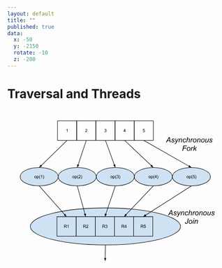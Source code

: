 ```yaml
---
layout: default
title: ""
published: true
data:
  x: -50
  y: -2150
  rotate: -10
  z: -200
---
```


# Traversal and Threads #

<svg version="1.1" viewBox="0.0 0.0 960.0 720.0" fill="none" stroke="none" stroke-linecap="square" stroke-miterlimit="10" clip-path="url(#p.0)" xmlns="http://www.w3.org/2000/svg" xmlns:xlink="http://www.w3.org/1999/xlink"><clipPath id="p.0"><path d="m0 0l960.0 0l0 720.0l-960.0 0l0 -720.0z" clip-rule="nonzero"></path></clipPath><path fill="#cfe2f3" stroke="#000000" stroke-width="2.0" stroke-linejoin="round" stroke-linecap="butt" d="m100.291336 508.91864l0 0c0 -44.521973 146.8506 -80.61417 328.0 -80.61417l0 0c181.14938 0 327.99997 36.092194 327.99997 80.61417l0 0c0 44.521973 -146.85059 80.6142 -327.99997 80.6142l0 0c-181.14941 0 -328.0 -36.092224 -328.0 -80.6142z" fill-rule="nonzero"></path><path stroke="#000000" stroke-width="2.0" stroke-linejoin="round" stroke-linecap="butt" d="m219.07874 49.230972l83.68506 0l0 84.91339l-83.68506 0z" fill-rule="nonzero"></path><path fill="#000000" d="m262.81152 97.85173l-1.671875 0l0 -10.640625q-0.59375 0.578125 -1.578125 1.15625q-0.984375 0.5625 -1.765625 0.859375l0 -1.625q1.40625 -0.65625 2.453125 -1.59375q1.046875 -0.9375 1.484375 -1.8125l1.078125 0l0 13.65625z" fill-rule="nonzero"></path><path stroke="#000000" stroke-width="2.0" stroke-linejoin="round" stroke-linecap="butt" d="m302.7638 49.230972l83.68503 0l0 84.91339l-83.68503 0z" fill-rule="nonzero"></path><path fill="#000000" d="m348.98093 96.242355l0 1.609375l-8.984375 0q-0.015625 -0.609375 0.1875 -1.15625q0.34375 -0.921875 1.09375 -1.8125q0.765625 -0.890625 2.1875 -2.0625q2.21875 -1.8125 3.0 -2.875q0.78125 -1.0625 0.78125 -2.015625q0 -0.984375 -0.71875 -1.671875q-0.703125 -0.6875 -1.84375 -0.6875q-1.203125 0 -1.9375 0.734375q-0.71875 0.71875 -0.71875 2.0l-1.71875 -0.171875q0.171875 -1.921875 1.328125 -2.921875q1.15625 -1.015625 3.09375 -1.015625q1.953125 0 3.09375 1.09375q1.140625 1.078125 1.140625 2.6875q0 0.8125 -0.34375 1.609375q-0.328125 0.78125 -1.109375 1.65625q-0.765625 0.859375 -2.5625 2.390625q-1.5 1.265625 -1.9375 1.71875q-0.421875 0.4375 -0.703125 0.890625l6.671875 0z" fill-rule="nonzero"></path><path stroke="#000000" stroke-width="2.0" stroke-linejoin="round" stroke-linecap="butt" d="m386.44882 49.230972l83.68503 0l0 84.91339l-83.68503 0z" fill-rule="nonzero"></path><path fill="#000000" d="m423.90036 94.25798l1.671875 -0.21875q0.28125 1.421875 0.96875 2.046875q0.703125 0.625 1.6875 0.625q1.1875 0 2.0 -0.8125q0.8125 -0.828125 0.8125 -2.03125q0 -1.140625 -0.765625 -1.890625q-0.75 -0.75 -1.90625 -0.75q-0.46875 0 -1.171875 0.1875l0.1875 -1.46875q0.15625 0.015625 0.265625 0.015625q1.0625 0 1.90625 -0.546875q0.859375 -0.5625 0.859375 -1.71875q0 -0.921875 -0.625 -1.515625q-0.609375 -0.609375 -1.59375 -0.609375q-0.96875 0 -1.625 0.609375q-0.640625 0.609375 -0.828125 1.84375l-1.671875 -0.296875q0.296875 -1.6875 1.375 -2.609375q1.09375 -0.921875 2.71875 -0.921875q1.109375 0 2.046875 0.484375q0.9375 0.46875 1.421875 1.296875q0.5 0.828125 0.5 1.75q0 0.890625 -0.46875 1.609375q-0.46875 0.71875 -1.40625 1.15625q1.21875 0.265625 1.875 1.15625q0.671875 0.875 0.671875 2.1875q0 1.78125 -1.296875 3.015625q-1.296875 1.234375 -3.28125 1.234375q-1.796875 0 -2.984375 -1.0625q-1.171875 -1.0625 -1.34375 -2.765625z" fill-rule="nonzero"></path><path stroke="#000000" stroke-width="2.0" stroke-linejoin="round" stroke-linecap="butt" d="m470.13385 49.230972l83.68506 0l0 84.91339l-83.68506 0z" fill-rule="nonzero"></path><path fill="#000000" d="m512.92914 97.85173l0 -3.25l-5.90625 0l0 -1.53125l6.21875 -8.8125l1.359375 0l0 8.8125l1.84375 0l0 1.53125l-1.84375 0l0 3.25l-1.671875 0zm0 -4.78125l0 -6.140625l-4.25 6.140625l4.25 0z" fill-rule="nonzero"></path><path stroke="#000000" stroke-width="2.0" stroke-linejoin="round" stroke-linecap="butt" d="m553.8189 49.230972l83.68506 0l0 84.91339l-83.68506 0z" fill-rule="nonzero"></path><path fill="#000000" d="m591.2548 94.28923l1.765625 -0.15625q0.1875 1.28125 0.890625 1.9375q0.71875 0.640625 1.71875 0.640625q1.203125 0 2.03125 -0.90625q0.84375 -0.90625 0.84375 -2.421875q0 -1.421875 -0.8125 -2.25q-0.796875 -0.828125 -2.09375 -0.828125q-0.796875 0 -1.453125 0.375q-0.640625 0.359375 -1.015625 0.953125l-1.578125 -0.203125l1.328125 -7.0l6.765625 0l0 1.609375l-5.4375 0l-0.734375 3.640625q1.234375 -0.84375 2.578125 -0.84375q1.78125 0 3.0 1.234375q1.234375 1.234375 1.234375 3.171875q0 1.84375 -1.078125 3.1875q-1.3125 1.65625 -3.578125 1.65625q-1.859375 0 -3.03125 -1.03125q-1.171875 -1.046875 -1.34375 -2.765625z" fill-rule="nonzero"></path><path fill="#cfe2f3" stroke="#000000" stroke-width="2.0" stroke-linejoin="round" stroke-linecap="butt" d="m56.036747 292.30972l0 0c0 -22.0914 37.19209 -40.000015 83.07086 -40.000015l0 0c45.878784 0 83.07088 17.908615 83.07088 40.000015l0 0c0 22.09137 -37.192093 40.0 -83.07088 40.0l0 0c-45.87877 0 -83.07086 -17.90863 -83.07086 -40.0z" fill-rule="nonzero"></path><path fill="#000000" d="m117.95636 293.5519q0 -2.734375 1.53125 -4.0625q1.265625 -1.09375 3.09375 -1.09375q2.03125 0 3.3125 1.34375q1.296875 1.328125 1.296875 3.671875q0 1.90625 -0.578125 3.0q-0.5625 1.078125 -1.65625 1.6875q-1.078125 0.59375 -2.375 0.59375q-2.0625 0 -3.34375 -1.328125q-1.28125 -1.328125 -1.28125 -3.8125zm1.71875 0q0 1.890625 0.828125 2.828125q0.828125 0.9375 2.078125 0.9375q1.25 0 2.0625 -0.9375q0.828125 -0.953125 0.828125 -2.890625q0 -1.828125 -0.828125 -2.765625q-0.828125 -0.9375 -2.0625 -0.9375q-1.25 0 -2.078125 0.9375q-0.828125 0.9375 -0.828125 2.828125zm9.281967 8.703125l0 -13.640625l1.53125 0l0 1.28125q0.53125 -0.75 1.203125 -1.125q0.6875 -0.375 1.640625 -0.375q1.265625 0 2.234375 0.65625q0.96875 0.640625 1.453125 1.828125q0.5 1.1875 0.5 2.59375q0 1.515625 -0.546875 2.734375q-0.546875 1.203125 -1.578125 1.84375q-1.03125 0.640625 -2.171875 0.640625q-0.84375 0 -1.515625 -0.34375q-0.65625 -0.359375 -1.078125 -0.890625l0 4.796875l-1.671875 0zm1.515625 -8.65625q0 1.90625 0.765625 2.8125q0.78125 0.90625 1.875 0.90625q1.109375 0 1.890625 -0.9375q0.796875 -0.9375 0.796875 -2.921875q0 -1.875 -0.78125 -2.8125q-0.765625 -0.9375 -1.84375 -0.9375q-1.0625 0 -1.890625 1.0q-0.8125 1.0 -0.8125 2.890625zm12.047592 8.875q-1.375 -1.75 -2.328125 -4.078125q-0.953125 -2.34375 -0.953125 -4.84375q0 -2.21875 0.703125 -4.234375q0.84375 -2.34375 2.578125 -4.671875l1.203125 0q-1.125 1.921875 -1.484375 2.75q-0.5625 1.28125 -0.890625 2.671875q-0.40625 1.734375 -0.40625 3.484375q0 4.46875 2.78125 8.921875l-1.203125 0zm8.853302 -4.0l-1.671875 0l0 -10.640625q-0.59375 0.578125 -1.578125 1.15625q-0.984375 0.5625 -1.765625 0.859375l0 -1.625q1.40625 -0.65625 2.453125 -1.59375q1.046875 -0.9375 1.484375 -1.8125l1.078125 0l0 13.65625zm5.641342 4.0l-1.1875 0q2.765625 -4.453125 2.765625 -8.921875q0 -1.734375 -0.390625 -3.453125q-0.328125 -1.390625 -0.890625 -2.671875q-0.359375 -0.84375 -1.484375 -2.78125l1.1875 0q1.75 2.328125 2.578125 4.671875q0.71875 2.015625 0.71875 4.234375q0 2.5 -0.96875 4.84375q-0.953125 2.328125 -2.328125 4.078125z" fill-rule="nonzero"></path><path fill="#cfe2f3" stroke="#000000" stroke-width="2.0" stroke-linejoin="round" stroke-linecap="butt" d="m222.17848 292.30972l0 0c0 -22.0914 37.192093 -40.000015 83.07085 -40.000015l0 0c45.878784 0 83.07089 17.908615 83.07089 40.000015l0 0c0 22.09137 -37.19211 40.0 -83.07089 40.0l0 0c-45.878754 0 -83.07085 -17.90863 -83.07085 -40.0z" fill-rule="nonzero"></path><path fill="#000000" d="m284.09808 293.5519q0 -2.734375 1.53125 -4.0625q1.265625 -1.09375 3.09375 -1.09375q2.03125 0 3.3125 1.34375q1.296875 1.328125 1.296875 3.671875q0 1.90625 -0.578125 3.0q-0.5625 1.078125 -1.65625 1.6875q-1.078125 0.59375 -2.375 0.59375q-2.0625 0 -3.34375 -1.328125q-1.28125 -1.328125 -1.28125 -3.8125zm1.71875 0q0 1.890625 0.828125 2.828125q0.828125 0.9375 2.078125 0.9375q1.25 0 2.0625 -0.9375q0.828125 -0.953125 0.828125 -2.890625q0 -1.828125 -0.828125 -2.765625q-0.828125 -0.9375 -2.0625 -0.9375q-1.25 0 -2.078125 0.9375q-0.828125 0.9375 -0.828125 2.828125zm9.281982 8.703125l0 -13.640625l1.53125 0l0 1.28125q0.53125 -0.75 1.203125 -1.125q0.6875 -0.375 1.640625 -0.375q1.265625 0 2.234375 0.65625q0.96875 0.640625 1.453125 1.828125q0.5 1.1875 0.5 2.59375q0 1.515625 -0.546875 2.734375q-0.546875 1.203125 -1.578125 1.84375q-1.03125 0.640625 -2.171875 0.640625q-0.84375 0 -1.515625 -0.34375q-0.65625 -0.359375 -1.078125 -0.890625l0 4.796875l-1.671875 0zm1.515625 -8.65625q0 1.90625 0.765625 2.8125q0.78125 0.90625 1.875 0.90625q1.109375 0 1.890625 -0.9375q0.796875 -0.9375 0.796875 -2.921875q0 -1.875 -0.78125 -2.8125q-0.765625 -0.9375 -1.84375 -0.9375q-1.0625 0 -1.890625 1.0q-0.8125 1.0 -0.8125 2.890625zm12.047577 8.875q-1.375 -1.75 -2.328125 -4.078125q-0.953125 -2.34375 -0.953125 -4.84375q0 -2.21875 0.703125 -4.234375q0.84375 -2.34375 2.578125 -4.671875l1.203125 0q-1.125 1.921875 -1.484375 2.75q-0.5625 1.28125 -0.890625 2.671875q-0.40625 1.734375 -0.40625 3.484375q0 4.46875 2.78125 8.921875l-1.203125 0zm11.337677 -5.609375l0 1.609375l-8.984375 0q-0.015625 -0.609375 0.1875 -1.15625q0.34375 -0.921875 1.09375 -1.8125q0.765625 -0.890625 2.1875 -2.0625q2.21875 -1.8125 3.0 -2.875q0.78125 -1.0625 0.78125 -2.015625q0 -0.984375 -0.71875 -1.671875q-0.703125 -0.6875 -1.84375 -0.6875q-1.203125 0 -1.9375 0.734375q-0.71875 0.71875 -0.71875 2.0l-1.71875 -0.171875q0.171875 -1.921875 1.328125 -2.921875q1.15625 -1.015625 3.09375 -1.015625q1.953125 0 3.09375 1.09375q1.140625 1.078125 1.140625 2.6875q0 0.8125 -0.34375 1.609375q-0.328125 0.78125 -1.109375 1.65625q-0.765625 0.859375 -2.5625 2.390625q-1.5 1.265625 -1.9375 1.71875q-0.421875 0.4375 -0.703125 0.890625l6.671875 0zm3.1569824 5.609375l-1.1875 0q2.765625 -4.453125 2.765625 -8.921875q0 -1.734375 -0.390625 -3.453125q-0.328125 -1.390625 -0.890625 -2.671875q-0.359375 -0.84375 -1.484375 -2.78125l1.1875 0q1.75 2.328125 2.578125 4.671875q0.71875 2.015625 0.71875 4.234375q0 2.5 -0.96875 4.84375q-0.953125 2.328125 -2.328125 4.078125z" fill-rule="nonzero"></path><path fill="#cfe2f3" stroke="#000000" stroke-width="2.0" stroke-linejoin="round" stroke-linecap="butt" d="m554.4619 292.30972l0 0c0 -22.0914 37.19214 -40.000015 83.07092 -40.000015l0 0c45.878723 0 83.07086 17.908615 83.07086 40.000015l0 0c0 22.09137 -37.19214 40.0 -83.07086 40.0l0 0c-45.878784 0 -83.07092 -17.90863 -83.07092 -40.0z" fill-rule="nonzero"></path><path fill="#000000" d="m616.38153 293.5519q0 -2.734375 1.53125 -4.0625q1.265625 -1.09375 3.09375 -1.09375q2.03125 0 3.3125 1.34375q1.296875 1.328125 1.296875 3.671875q0 1.90625 -0.578125 3.0q-0.5625 1.078125 -1.65625 1.6875q-1.078125 0.59375 -2.375 0.59375q-2.0625 0 -3.34375 -1.328125q-1.28125 -1.328125 -1.28125 -3.8125zm1.71875 0q0 1.890625 0.828125 2.828125q0.828125 0.9375 2.078125 0.9375q1.25 0 2.0625 -0.9375q0.828125 -0.953125 0.828125 -2.890625q0 -1.828125 -0.828125 -2.765625q-0.828125 -0.9375 -2.0625 -0.9375q-1.25 0 -2.078125 0.9375q-0.828125 0.9375 -0.828125 2.828125zm9.281982 8.703125l0 -13.640625l1.53125 0l0 1.28125q0.53125 -0.75 1.203125 -1.125q0.6875 -0.375 1.640625 -0.375q1.265625 0 2.234375 0.65625q0.96875 0.640625 1.453125 1.828125q0.5 1.1875 0.5 2.59375q0 1.515625 -0.546875 2.734375q-0.546875 1.203125 -1.578125 1.84375q-1.03125 0.640625 -2.171875 0.640625q-0.84375 0 -1.515625 -0.34375q-0.65625 -0.359375 -1.078125 -0.890625l0 4.796875l-1.671875 0zm1.515625 -8.65625q0 1.90625 0.765625 2.8125q0.78125 0.90625 1.875 0.90625q1.109375 0 1.890625 -0.9375q0.796875 -0.9375 0.796875 -2.921875q0 -1.875 -0.78125 -2.8125q-0.765625 -0.9375 -1.84375 -0.9375q-1.0625 0 -1.890625 1.0q-0.8125 1.0 -0.8125 2.890625zm12.047607 8.875q-1.375 -1.75 -2.328125 -4.078125q-0.953125 -2.34375 -0.953125 -4.84375q0 -2.21875 0.703125 -4.234375q0.84375 -2.34375 2.578125 -4.671875l1.203125 0q-1.125 1.921875 -1.484375 2.75q-0.5625 1.28125 -0.890625 2.671875q-0.40625 1.734375 -0.40625 3.484375q0 4.46875 2.78125 8.921875l-1.203125 0zm7.9157715 -4.0l0 -3.25l-5.90625 0l0 -1.53125l6.21875 -8.8125l1.359375 0l0 8.8125l1.84375 0l0 1.53125l-1.84375 0l0 3.25l-1.671875 0zm0 -4.78125l0 -6.140625l-4.25 6.140625l4.25 0zm6.5788574 8.78125l-1.1875 0q2.765625 -4.453125 2.765625 -8.921875q0 -1.734375 -0.390625 -3.453125q-0.328125 -1.390625 -0.890625 -2.671875q-0.359375 -0.84375 -1.484375 -2.78125l1.1875 0q1.75 2.328125 2.578125 4.671875q0.71875 2.015625 0.71875 4.234375q0 2.5 -0.96875 4.84375q-0.953125 2.328125 -2.328125 4.078125z" fill-rule="nonzero"></path><path fill="#cfe2f3" stroke="#000000" stroke-width="2.0" stroke-linejoin="round" stroke-linecap="butt" d="m720.6037 292.30972l0 0c0 -22.0914 37.192078 -40.000015 83.07086 -40.000015l0 0c45.878723 0 83.07086 17.908615 83.07086 40.000015l0 0c0 22.09137 -37.19214 40.0 -83.07086 40.0l0 0c-45.878784 0 -83.07086 -17.90863 -83.07086 -40.0z" fill-rule="nonzero"></path><path fill="#000000" d="m782.5233 293.5519q0 -2.734375 1.53125 -4.0625q1.265625 -1.09375 3.09375 -1.09375q2.03125 0 3.3125 1.34375q1.296875 1.328125 1.296875 3.671875q0 1.90625 -0.578125 3.0q-0.5625 1.078125 -1.65625 1.6875q-1.078125 0.59375 -2.375 0.59375q-2.0625 0 -3.34375 -1.328125q-1.28125 -1.328125 -1.28125 -3.8125zm1.71875 0q0 1.890625 0.828125 2.828125q0.828125 0.9375 2.078125 0.9375q1.25 0 2.0625 -0.9375q0.828125 -0.953125 0.828125 -2.890625q0 -1.828125 -0.828125 -2.765625q-0.828125 -0.9375 -2.0625 -0.9375q-1.25 0 -2.078125 0.9375q-0.828125 0.9375 -0.828125 2.828125zm9.281921 8.703125l0 -13.640625l1.53125 0l0 1.28125q0.53125 -0.75 1.203125 -1.125q0.6875 -0.375 1.640625 -0.375q1.265625 0 2.234375 0.65625q0.96875 0.640625 1.453125 1.828125q0.5 1.1875 0.5 2.59375q0 1.515625 -0.546875 2.734375q-0.546875 1.203125 -1.578125 1.84375q-1.03125 0.640625 -2.171875 0.640625q-0.84375 0 -1.515625 -0.34375q-0.65625 -0.359375 -1.078125 -0.890625l0 4.796875l-1.671875 0zm1.515625 -8.65625q0 1.90625 0.765625 2.8125q0.78125 0.90625 1.875 0.90625q1.109375 0 1.890625 -0.9375q0.796875 -0.9375 0.796875 -2.921875q0 -1.875 -0.78125 -2.8125q-0.765625 -0.9375 -1.84375 -0.9375q-1.0625 0 -1.890625 1.0q-0.8125 1.0 -0.8125 2.890625zm12.047607 8.875q-1.375 -1.75 -2.328125 -4.078125q-0.953125 -2.34375 -0.953125 -4.84375q0 -2.21875 0.703125 -4.234375q0.84375 -2.34375 2.578125 -4.671875l1.203125 0q-1.125 1.921875 -1.484375 2.75q-0.5625 1.28125 -0.890625 2.671875q-0.40625 1.734375 -0.40625 3.484375q0 4.46875 2.78125 8.921875l-1.203125 0zm2.5563965 -7.5625l1.765625 -0.15625q0.1875 1.28125 0.890625 1.9375q0.71875 0.640625 1.71875 0.640625q1.203125 0 2.03125 -0.90625q0.84375 -0.90625 0.84375 -2.421875q0 -1.421875 -0.8125 -2.25q-0.796875 -0.828125 -2.09375 -0.828125q-0.796875 0 -1.453125 0.375q-0.640625 0.359375 -1.015625 0.953125l-1.578125 -0.203125l1.328125 -7.0l6.765625 0l0 1.609375l-5.4375 0l-0.734375 3.640625q1.234375 -0.84375 2.578125 -0.84375q1.78125 0 3.0 1.234375q1.234375 1.234375 1.234375 3.171875q0 1.84375 -1.078125 3.1875q-1.3125 1.65625 -3.578125 1.65625q-1.859375 0 -3.03125 -1.03125q-1.171875 -1.046875 -1.34375 -2.765625zm11.938232 7.5625l-1.1875 0q2.765625 -4.453125 2.765625 -8.921875q0 -1.734375 -0.390625 -3.453125q-0.328125 -1.390625 -0.890625 -2.671875q-0.359375 -0.84375 -1.484375 -2.78125l1.1875 0q1.75 2.328125 2.578125 4.671875q0.71875 2.015625 0.71875 4.234375q0 2.5 -0.96875 4.84375q-0.953125 2.328125 -2.328125 4.078125z" fill-rule="nonzero"></path><path fill="#cfe2f3" stroke="#000000" stroke-width="2.0" stroke-linejoin="round" stroke-linecap="butt" d="m388.32022 292.30972l0 0c0 -22.0914 37.192078 -40.000015 83.07086 -40.000015l0 0c45.878754 0 83.07083 17.908615 83.07083 40.000015l0 0c0 22.09137 -37.192078 40.0 -83.07083 40.0l0 0c-45.878784 0 -83.07086 -17.90863 -83.07086 -40.0z" fill-rule="nonzero"></path><path fill="#000000" d="m450.2398 293.5519q0 -2.734375 1.53125 -4.0625q1.265625 -1.09375 3.09375 -1.09375q2.03125 0 3.3125 1.34375q1.296875 1.328125 1.296875 3.671875q0 1.90625 -0.578125 3.0q-0.5625 1.078125 -1.65625 1.6875q-1.078125 0.59375 -2.375 0.59375q-2.0625 0 -3.34375 -1.328125q-1.28125 -1.328125 -1.28125 -3.8125zm1.71875 0q0 1.890625 0.828125 2.828125q0.828125 0.9375 2.078125 0.9375q1.25 0 2.0625 -0.9375q0.828125 -0.953125 0.828125 -2.890625q0 -1.828125 -0.828125 -2.765625q-0.828125 -0.9375 -2.0625 -0.9375q-1.25 0 -2.078125 0.9375q-0.828125 0.9375 -0.828125 2.828125zm9.281982 8.703125l0 -13.640625l1.53125 0l0 1.28125q0.53125 -0.75 1.203125 -1.125q0.6875 -0.375 1.640625 -0.375q1.265625 0 2.234375 0.65625q0.96875 0.640625 1.453125 1.828125q0.5 1.1875 0.5 2.59375q0 1.515625 -0.546875 2.734375q-0.546875 1.203125 -1.578125 1.84375q-1.03125 0.640625 -2.171875 0.640625q-0.84375 0 -1.515625 -0.34375q-0.65625 -0.359375 -1.078125 -0.890625l0 4.796875l-1.671875 0zm1.515625 -8.65625q0 1.90625 0.765625 2.8125q0.78125 0.90625 1.875 0.90625q1.109375 0 1.890625 -0.9375q0.796875 -0.9375 0.796875 -2.921875q0 -1.875 -0.78125 -2.8125q-0.765625 -0.9375 -1.84375 -0.9375q-1.0625 0 -1.890625 1.0q-0.8125 1.0 -0.8125 2.890625zm12.047577 8.875q-1.375 -1.75 -2.328125 -4.078125q-0.953125 -2.34375 -0.953125 -4.84375q0 -2.21875 0.703125 -4.234375q0.84375 -2.34375 2.578125 -4.671875l1.203125 0q-1.125 1.921875 -1.484375 2.75q-0.5625 1.28125 -0.890625 2.671875q-0.40625 1.734375 -0.40625 3.484375q0 4.46875 2.78125 8.921875l-1.203125 0zm2.572052 -7.59375l1.671875 -0.21875q0.28125 1.421875 0.96875 2.046875q0.703125 0.625 1.6875 0.625q1.1875 0 2.0 -0.8125q0.8125 -0.828125 0.8125 -2.03125q0 -1.140625 -0.765625 -1.890625q-0.75 -0.75 -1.90625 -0.75q-0.46875 0 -1.171875 0.1875l0.1875 -1.46875q0.15625 0.015625 0.265625 0.015625q1.0625 0 1.90625 -0.546875q0.859375 -0.5625 0.859375 -1.71875q0 -0.921875 -0.625 -1.515625q-0.609375 -0.609375 -1.59375 -0.609375q-0.96875 0 -1.625 0.609375q-0.640625 0.609375 -0.828125 1.84375l-1.671875 -0.296875q0.296875 -1.6875 1.375 -2.609375q1.09375 -0.921875 2.71875 -0.921875q1.109375 0 2.046875 0.484375q0.9375 0.46875 1.421875 1.296875q0.5 0.828125 0.5 1.75q0 0.890625 -0.46875 1.609375q-0.46875 0.71875 -1.40625 1.15625q1.21875 0.265625 1.875 1.15625q0.671875 0.875 0.671875 2.1875q0 1.78125 -1.296875 3.015625q-1.296875 1.234375 -3.28125 1.234375q-1.796875 0 -2.984375 -1.0625q-1.171875 -1.0625 -1.34375 -2.765625zm11.922607 7.59375l-1.1875 0q2.765625 -4.453125 2.765625 -8.921875q0 -1.734375 -0.390625 -3.453125q-0.328125 -1.390625 -0.890625 -2.671875q-0.359375 -0.84375 -1.484375 -2.78125l1.1875 0q1.75 2.328125 2.578125 4.671875q0.71875 2.015625 0.71875 4.234375q0 2.5 -0.96875 4.84375q-0.953125 2.328125 -2.328125 4.078125z" fill-rule="nonzero"></path><path stroke="#000000" stroke-width="2.0" stroke-linejoin="round" stroke-linecap="butt" d="m260.92126 134.14436l-113.20038 109.81003" fill-rule="evenodd"></path><path fill="#000000" stroke="#000000" stroke-width="2.0" stroke-linecap="butt" d="m145.42078 241.58325l-4.2145386 8.690689l8.814789 -3.94841z" fill-rule="evenodd"></path><path stroke="#000000" stroke-width="2.0" stroke-linejoin="round" stroke-linecap="butt" d="m344.6063 134.14436l-35.56494 106.78024" fill-rule="evenodd"></path><path fill="#000000" stroke="#000000" stroke-width="2.0" stroke-linecap="butt" d="m305.90717 239.8807l0.26611328 9.655014l6.0022583 -7.56723z" fill-rule="evenodd"></path><path stroke="#000000" stroke-width="2.0" stroke-linejoin="round" stroke-linecap="butt" d="m428.29135 134.14436l38.987793 106.89183" fill-rule="evenodd"></path><path fill="#000000" stroke="#000000" stroke-width="2.0" stroke-linecap="butt" d="m464.1757 242.16815l6.2135315 7.39476l-0.006591797 -9.658676z" fill-rule="evenodd"></path><path stroke="#000000" stroke-width="2.0" stroke-linejoin="round" stroke-linecap="butt" d="m511.97638 134.14436l116.81781 109.94116" fill-rule="evenodd"></path><path fill="#000000" stroke="#000000" stroke-width="2.0" stroke-linecap="butt" d="m626.5302 246.49117l8.873413 3.8147278l-4.345398 -8.625992z" fill-rule="evenodd"></path><path stroke="#000000" stroke-width="2.0" stroke-linejoin="round" stroke-linecap="butt" d="m595.66144 134.14436l197.5791 112.238144" fill-rule="evenodd"></path><path fill="#000000" stroke="#000000" stroke-width="2.0" stroke-linecap="butt" d="m791.6088 249.25487l9.523499 1.610672l-6.260071 -7.3553925z" fill-rule="evenodd"></path><path fill="#000000" d="m692.4254 142.93828l12.984375 -22.90625l3.609375 0l3.78125 22.90625l-2.96875 0l-1.109375 -6.59375l-9.265625 0l-3.671875 6.59375l-3.359375 0zm8.34375 -8.953125l7.578125 0l-0.890625 -5.75q-0.515625 -3.421875 -0.640625 -5.703125q-0.78125 1.96875 -2.28125 4.671875l-3.765625 6.78125zm14.96875 3.28125l2.828125 -0.171875q0 1.21875 0.375 2.078125q0.375 0.859375 1.375 1.40625q1.015625 0.546875 2.359375 0.546875q1.875 0 2.8125 -0.75q0.9375 -0.75 0.9375 -1.765625q0 -0.734375 -0.5625 -1.390625q-0.578125 -0.65625 -2.828125 -1.609375q-2.234375 -0.96875 -2.859375 -1.359375q-1.046875 -0.640625 -1.578125 -1.5q-0.53125 -0.875 -0.53125 -2.0q0 -1.96875 1.5625 -3.375q1.5625 -1.40625 4.375 -1.40625q3.125 0 4.75 1.453125q1.640625 1.4375 1.703125 3.796875l-2.765625 0.1875q-0.0625 -1.5 -1.0625 -2.375q-1.0 -0.875 -2.828125 -0.875q-1.46875 0 -2.28125 0.671875q-0.8125 0.671875 -0.8125 1.453125q0 0.78125 0.703125 1.375q0.46875 0.40625 2.421875 1.25q3.25 1.40625 4.09375 2.21875q1.34375 1.296875 1.34375 3.15625q0 1.234375 -0.765625 2.421875q-0.75 1.1875 -2.3125 1.90625q-1.546875 0.703125 -3.65625 0.703125q-2.875 0 -4.890625 -1.421875q-2.015625 -1.421875 -1.90625 -4.625zm14.671875 12.078125l0.171875 -2.65625q0.875 0.25 1.703125 0.25q0.859375 0 1.390625 -0.390625q0.6875 -0.515625 1.5 -1.9375l0.90625 -1.625l-2.765625 -16.640625l2.78125 0l1.25 8.390625q0.375 2.484375 0.640625 4.96875l7.421875 -13.359375l2.953125 0l-10.578125 18.796875q-1.53125 2.75 -2.71875 3.640625q-1.1875 0.890625 -2.734375 0.890625q-0.984375 0 -1.921875 -0.328125zm17.0625 -6.40625l3.46875 -16.59375l2.5625 0l-0.609375 2.890625q1.671875 -1.703125 3.125 -2.484375q1.453125 -0.78125 2.96875 -0.78125q2.015625 0 3.15625 1.09375q1.15625 1.09375 1.15625 2.921875q0 0.921875 -0.40625 2.90625l-2.109375 10.046875l-2.828125 0l2.203125 -10.515625q0.328125 -1.53125 0.328125 -2.265625q0 -0.828125 -0.578125 -1.34375q-0.5625 -0.515625 -1.640625 -0.515625q-2.171875 0 -3.875 1.5625q-1.6875 1.5625 -2.484375 5.359375l-1.609375 7.71875l-2.828125 0zm29.25 -6.046875l2.828125 0.296875q-1.0625 3.109375 -3.03125 4.625q-1.953125 1.5 -4.453125 1.5q-2.703125 0 -4.390625 -1.75q-1.671875 -1.75 -1.671875 -4.890625q0 -2.71875 1.078125 -5.34375q1.078125 -2.625 3.078125 -3.984375q2.015625 -1.375 4.59375 -1.375q2.671875 0 4.234375 1.515625q1.5625 1.5 1.5625 3.984375l-2.78125 0.1875q-0.015625 -1.578125 -0.921875 -2.46875q-0.890625 -0.890625 -2.359375 -0.890625q-1.703125 0 -2.953125 1.078125q-1.25 1.078125 -1.96875 3.28125q-0.703125 2.1875 -0.703125 4.21875q0 2.125 0.9375 3.1875q0.9375 1.0625 2.3125 1.0625q1.375 0 2.625 -1.046875q1.265625 -1.046875 1.984375 -3.1875zm4.546875 6.046875l4.78125 -22.90625l2.828125 0l-1.828125 8.796875q1.578125 -1.53125 2.9375 -2.1875q1.359375 -0.671875 2.796875 -0.671875q2.0625 0 3.203125 1.09375q1.140625 1.078125 1.140625 2.859375q0 0.875 -0.5 3.21875l-2.046875 9.796875l-2.828125 0l2.109375 -10.046875q0.453125 -2.1875 0.453125 -2.75q0 -0.8125 -0.5625 -1.328125q-0.5625 -0.515625 -1.625 -0.515625q-1.53125 0 -2.921875 0.8125q-1.390625 0.796875 -2.1875 2.203125q-0.78125 1.390625 -1.4375 4.5l-1.484375 7.125l-2.828125 0zm17.796875 0l3.46875 -16.59375l2.5 0l-0.703125 3.390625q1.28125 -1.921875 2.5 -2.84375q1.234375 -0.921875 2.515625 -0.921875q0.84375 0 2.078125 0.609375l-1.15625 2.625q-0.734375 -0.53125 -1.609375 -0.53125q-1.484375 0 -3.046875 1.65625q-1.5625 1.65625 -2.453125 5.953125l-1.40625 6.65625l-2.6875 0zm11.15625 -6.296875q0 -4.859375 2.859375 -8.046875q2.359375 -2.625 6.1875 -2.625q3.0 0 4.828125 1.875q1.84375 1.875 1.84375 5.0625q0 2.859375 -1.15625 5.328125q-1.15625 2.453125 -3.296875 3.765625q-2.125 1.3125 -4.484375 1.3125q-1.9375 0 -3.53125 -0.828125q-1.578125 -0.828125 -2.421875 -2.34375q-0.828125 -1.515625 -0.828125 -3.5zm2.828125 -0.28125q0 2.34375 1.125 3.5625q1.125 1.203125 2.859375 1.203125q0.90625 0 1.796875 -0.359375q0.890625 -0.375 1.65625 -1.125q0.765625 -0.75 1.296875 -1.703125q0.546875 -0.96875 0.875 -2.078125q0.484375 -1.546875 0.484375 -2.96875q0 -2.25 -1.140625 -3.484375q-1.125 -1.25 -2.84375 -1.25q-1.328125 0 -2.421875 0.640625q-1.09375 0.625 -1.984375 1.84375q-0.875 1.21875 -1.296875 2.84375q-0.40625 1.609375 -0.40625 2.875zm14.46875 6.578125l3.46875 -16.59375l2.5625 0l-0.609375 2.890625q1.671875 -1.703125 3.125 -2.484375q1.453125 -0.78125 2.96875 -0.78125q2.015625 0 3.15625 1.09375q1.15625 1.09375 1.15625 2.921875q0 0.921875 -0.40625 2.90625l-2.109375 10.046875l-2.828125 0l2.203125 -10.515625q0.328125 -1.53125 0.328125 -2.265625q0 -0.828125 -0.578125 -1.34375q-0.5625 -0.515625 -1.640625 -0.515625q-2.171875 0 -3.875 1.5625q-1.6875 1.5625 -2.484375 5.359375l-1.609375 7.71875l-2.828125 0zm18.296875 -6.296875q0 -4.859375 2.859375 -8.046875q2.359375 -2.625 6.1875 -2.625q3.0 0 4.828125 1.875q1.84375 1.875 1.84375 5.0625q0 2.859375 -1.15625 5.328125q-1.15625 2.453125 -3.296875 3.765625q-2.125 1.3125 -4.484375 1.3125q-1.9375 0 -3.53125 -0.828125q-1.578125 -0.828125 -2.421875 -2.34375q-0.828125 -1.515625 -0.828125 -3.5zm2.828125 -0.28125q0 2.34375 1.125 3.5625q1.125 1.203125 2.859375 1.203125q0.90625 0 1.796875 -0.359375q0.890625 -0.375 1.65625 -1.125q0.765625 -0.75 1.296875 -1.703125q0.546875 -0.96875 0.875 -2.078125q0.484375 -1.546875 0.484375 -2.96875q0 -2.25 -1.140625 -3.484375q-1.125 -1.25 -2.84375 -1.25q-1.328125 0 -2.421875 0.640625q-1.09375 0.625 -1.984375 1.84375q-0.875 1.21875 -1.296875 2.84375q-0.40625 1.609375 -0.40625 2.875zm25.796875 3.578125q-2.984375 3.375 -6.109375 3.375q-1.921875 0 -3.109375 -1.09375q-1.171875 -1.109375 -1.171875 -2.703125q0 -1.046875 0.53125 -3.59375l2.0 -9.578125l2.828125 0l-2.21875 10.609375q-0.28125 1.328125 -0.28125 2.0625q0 0.9375 0.5625 1.46875q0.578125 0.515625 1.6875 0.515625q1.1875 0 2.3125 -0.578125q1.140625 -0.578125 1.953125 -1.5625q0.828125 -0.984375 1.34375 -2.328125q0.34375 -0.859375 0.796875 -3.015625l1.5 -7.171875l2.828125 0l-3.46875 16.59375l-2.609375 0l0.625 -3.0zm6.734375 -2.671875l2.828125 -0.171875q0 1.21875 0.375 2.078125q0.375 0.859375 1.375 1.40625q1.015625 0.546875 2.359375 0.546875q1.875 0 2.8125 -0.75q0.9375 -0.75 0.9375 -1.765625q0 -0.734375 -0.5625 -1.390625q-0.578125 -0.65625 -2.828125 -1.609375q-2.234375 -0.96875 -2.859375 -1.359375q-1.046875 -0.640625 -1.578125 -1.5q-0.53125 -0.875 -0.53125 -2.0q0 -1.96875 1.5625 -3.375q1.5625 -1.40625 4.375 -1.40625q3.125 0 4.75 1.453125q1.640625 1.4375 1.703125 3.796875l-2.765625 0.1875q-0.0625 -1.5 -1.0625 -2.375q-1.0 -0.875 -2.828125 -0.875q-1.46875 0 -2.28125 0.671875q-0.8125 0.671875 -0.8125 1.453125q0 0.78125 0.703125 1.375q0.46875 0.40625 2.421875 1.25q3.25 1.40625 4.09375 2.21875q1.34375 1.296875 1.34375 3.15625q0 1.234375 -0.765625 2.421875q-0.75 1.1875 -2.3125 1.90625q-1.546875 0.703125 -3.65625 0.703125q-2.875 0 -4.890625 -1.421875q-2.015625 -1.421875 -1.90625 -4.625z" fill-rule="nonzero"></path><path fill="#000000" d="m763.9098 179.73515l4.78125 -22.90625l14.890625 0l-0.546875 2.609375l-11.828125 0l-1.515625 7.296875l12.046875 0l-0.546875 2.609375l-12.046875 0l-2.171875 10.390625l-3.0625 0zm19.65625 -6.296875q0 -4.859375 2.859375 -8.046875q2.359375 -2.625 6.1875 -2.625q3.0 0 4.828125 1.875q1.84375 1.875 1.84375 5.0625q0 2.859375 -1.15625 5.328125q-1.15625 2.453125 -3.296875 3.765625q-2.125 1.3125 -4.484375 1.3125q-1.9375 0 -3.53125 -0.828125q-1.578125 -0.828125 -2.421875 -2.34375q-0.828125 -1.515625 -0.828125 -3.5zm2.828125 -0.28125q0 2.34375 1.125 3.5625q1.125 1.203125 2.859375 1.203125q0.90625 0 1.796875 -0.359375q0.890625 -0.375 1.65625 -1.125q0.765625 -0.75 1.296875 -1.703125q0.546875 -0.96875 0.875 -2.078125q0.484375 -1.546875 0.484375 -2.96875q0 -2.25 -1.140625 -3.484375q-1.125 -1.25 -2.84375 -1.25q-1.328125 0 -2.421875 0.640625q-1.09375 0.625 -1.984375 1.84375q-0.875 1.21875 -1.296875 2.84375q-0.40625 1.609375 -0.40625 2.875zm14.46875 6.578125l3.46875 -16.59375l2.5 0l-0.703125 3.390625q1.28125 -1.921875 2.5 -2.84375q1.234375 -0.921875 2.515625 -0.921875q0.84375 0 2.078125 0.609375l-1.15625 2.625q-0.734375 -0.53125 -1.609375 -0.53125q-1.484375 0 -3.046875 1.65625q-1.5625 1.65625 -2.453125 5.953125l-1.40625 6.65625l-2.6875 0zm10.6875 0l4.796875 -22.90625l2.8125 0l-2.96875 14.203125l8.25 -7.890625l3.734375 0l-7.078125 6.1875l4.28125 10.40625l-3.09375 0l-3.3125 -8.515625l-3.4375 2.96875l-1.15625 5.546875l-2.828125 0z" fill-rule="nonzero"></path><path stroke="#000000" stroke-width="2.0" stroke-linejoin="round" stroke-linecap="butt" d="m216.62862 466.46194l83.68504 0l0 84.91336l-83.68504 0z" fill-rule="nonzero"></path><path fill="#000000" d="m248.0468 515.0827l0 -13.59375l6.03125 0q1.8125 0 2.7499847 0.359375q0.953125 0.359375 1.515625 1.296875q0.5625 0.921875 0.5625 2.046875q0 1.453125 -0.9375 2.453125q-0.921875 0.984375 -2.8906097 1.25q0.71875 0.34375 1.0937347 0.671875q0.78125 0.734375 1.484375 1.8125l2.375 3.703125l-2.265625 0l-1.7968597 -2.828125q-0.796875 -1.21875 -1.3125 -1.875q-0.5 -0.65625 -0.90625 -0.90625q-0.40625 -0.265625 -0.8125 -0.359375q-0.3125 -0.078125 -1.015625 -0.078125l-2.078125 0l0 6.046875l-1.796875 0zm1.796875 -7.59375l3.859375 0q1.234375 0 1.921875 -0.25q0.70310974 -0.265625 1.0624847 -0.828125q0.375 -0.5625 0.375 -1.21875q0 -0.96875 -0.703125 -1.578125q-0.70310974 -0.625 -2.2187347 -0.625l-4.296875 0l0 4.5zm17.254196 7.59375l-1.671875 0l0 -10.640625q-0.59375 0.578125 -1.578125 1.15625q-0.984375 0.5625 -1.765625 0.859375l0 -1.625q1.40625 -0.65625 2.453125 -1.59375q1.046875 -0.9375 1.484375 -1.8125l1.078125 0l0 13.65625z" fill-rule="nonzero"></path><path stroke="#000000" stroke-width="2.0" stroke-linejoin="round" stroke-linecap="butt" d="m300.31366 466.46194l83.68503 0l0 84.91336l-83.68503 0z" fill-rule="nonzero"></path><path fill="#000000" d="m331.73184 515.0827l0 -13.59375l6.03125 0q1.8125 0 2.75 0.359375q0.953125 0.359375 1.515625 1.296875q0.5625 0.921875 0.5625 2.046875q0 1.453125 -0.9375 2.453125q-0.921875 0.984375 -2.890625 1.25q0.71875 0.34375 1.09375 0.671875q0.78125 0.734375 1.484375 1.8125l2.375 3.703125l-2.265625 0l-1.796875 -2.828125q-0.796875 -1.21875 -1.3125 -1.875q-0.5 -0.65625 -0.90625 -0.90625q-0.40625 -0.265625 -0.8125 -0.359375q-0.3125 -0.078125 -1.015625 -0.078125l-2.078125 0l0 6.046875l-1.796875 0zm1.796875 -7.59375l3.859375 0q1.234375 0 1.921875 -0.25q0.703125 -0.265625 1.0625 -0.828125q0.375 -0.5625 0.375 -1.21875q0 -0.96875 -0.703125 -1.578125q-0.703125 -0.625 -2.21875 -0.625l-4.296875 0l0 4.5zm19.738556 5.984375l0 1.609375l-8.984375 0q-0.015625 -0.609375 0.1875 -1.15625q0.34375 -0.921875 1.09375 -1.8125q0.765625 -0.890625 2.1875 -2.0625q2.21875 -1.8125 3.0 -2.875q0.78125 -1.0625 0.78125 -2.015625q0 -0.984375 -0.71875 -1.671875q-0.703125 -0.6875 -1.84375 -0.6875q-1.203125 0 -1.9375 0.734375q-0.71875 0.71875 -0.71875 2.0l-1.71875 -0.171875q0.171875 -1.921875 1.328125 -2.921875q1.15625 -1.015625 3.09375 -1.015625q1.953125 0 3.09375 1.09375q1.140625 1.078125 1.140625 2.6875q0 0.8125 -0.34375 1.609375q-0.328125 0.78125 -1.109375 1.65625q-0.765625 0.859375 -2.5625 2.390625q-1.5 1.265625 -1.9375 1.71875q-0.421875 0.4375 -0.703125 0.890625l6.671875 0z" fill-rule="nonzero"></path><path stroke="#000000" stroke-width="2.0" stroke-linejoin="round" stroke-linecap="butt" d="m383.9987 466.46194l83.68503 0l0 84.91336l-83.68503 0z" fill-rule="nonzero"></path><path fill="#000000" d="m415.41687 515.0827l0 -13.59375l6.03125 0q1.8125 0 2.75 0.359375q0.953125 0.359375 1.515625 1.296875q0.5625 0.921875 0.5625 2.046875q0 1.453125 -0.9375 2.453125q-0.921875 0.984375 -2.890625 1.25q0.71875 0.34375 1.09375 0.671875q0.78125 0.734375 1.484375 1.8125l2.375 3.703125l-2.265625 0l-1.796875 -2.828125q-0.796875 -1.21875 -1.3125 -1.875q-0.5 -0.65625 -0.90625 -0.90625q-0.40625 -0.265625 -0.8125 -0.359375q-0.3125 -0.078125 -1.015625 -0.078125l-2.078125 0l0 6.046875l-1.796875 0zm1.796875 -7.59375l3.859375 0q1.234375 0 1.921875 -0.25q0.703125 -0.265625 1.0625 -0.828125q0.375 -0.5625 0.375 -1.21875q0 -0.96875 -0.703125 -1.578125q-0.703125 -0.625 -2.21875 -0.625l-4.296875 0l0 4.5zm10.972961 4.0l1.671875 -0.21875q0.28125 1.421875 0.96875 2.046875q0.703125 0.625 1.6875 0.625q1.1875 0 2.0 -0.8125q0.8125 -0.828125 0.8125 -2.03125q0 -1.140625 -0.765625 -1.890625q-0.75 -0.75 -1.90625 -0.75q-0.46875 0 -1.171875 0.1875l0.1875 -1.46875q0.15625 0.015625 0.265625 0.015625q1.0625 0 1.90625 -0.546875q0.859375 -0.5625 0.859375 -1.71875q0 -0.921875 -0.625 -1.515625q-0.609375 -0.609375 -1.59375 -0.609375q-0.96875 0 -1.625 0.609375q-0.640625 0.609375 -0.828125 1.84375l-1.671875 -0.296875q0.296875 -1.6875 1.375 -2.609375q1.09375 -0.921875 2.71875 -0.921875q1.109375 0 2.046875 0.484375q0.9375 0.46875 1.421875 1.296875q0.5 0.828125 0.5 1.75q0 0.890625 -0.46875 1.609375q-0.46875 0.71875 -1.40625 1.15625q1.21875 0.265625 1.875 1.15625q0.671875 0.875 0.671875 2.1875q0 1.78125 -1.296875 3.015625q-1.296875 1.234375 -3.28125 1.234375q-1.796875 0 -2.984375 -1.0625q-1.171875 -1.0625 -1.34375 -2.765625z" fill-rule="nonzero"></path><path stroke="#000000" stroke-width="2.0" stroke-linejoin="round" stroke-linecap="butt" d="m467.68372 466.46194l83.68506 0l0 84.91336l-83.68506 0z" fill-rule="nonzero"></path><path fill="#000000" d="m499.1019 515.0827l0 -13.59375l6.03125 0q1.8125 0 2.75 0.359375q0.953125 0.359375 1.515625 1.296875q0.5625 0.921875 0.5625 2.046875q0 1.453125 -0.9375 2.453125q-0.921875 0.984375 -2.890625 1.25q0.71875 0.34375 1.09375 0.671875q0.78125 0.734375 1.484375 1.8125l2.375 3.703125l-2.265625 0l-1.796875 -2.828125q-0.796875 -1.21875 -1.3125 -1.875q-0.5 -0.65625 -0.90625 -0.90625q-0.40625 -0.265625 -0.8125 -0.359375q-0.3125 -0.078125 -1.015625 -0.078125l-2.078125 0l0 6.046875l-1.796875 0zm1.796875 -7.59375l3.859375 0q1.234375 0 1.921875 -0.25q0.703125 -0.265625 1.0625 -0.828125q0.375 -0.5625 0.375 -1.21875q0 -0.96875 -0.703125 -1.578125q-0.703125 -0.625 -2.21875 -0.625l-4.296875 0l0 4.5zm16.31668 7.59375l0 -3.25l-5.9062195 0l0 -1.53125l6.2187195 -8.8125l1.359375 0l0 8.8125l1.84375 0l0 1.53125l-1.84375 0l0 3.25l-1.671875 0zm0 -4.78125l0 -6.140625l-4.25 6.140625l4.25 0z" fill-rule="nonzero"></path><path stroke="#000000" stroke-width="2.0" stroke-linejoin="round" stroke-linecap="butt" d="m551.3688 466.46194l83.68506 0l0 84.91336l-83.68506 0z" fill-rule="nonzero"></path><path fill="#000000" d="m582.7869 515.0827l0 -13.59375l6.03125 0q1.8125 0 2.75 0.359375q0.953125 0.359375 1.515625 1.296875q0.5625 0.921875 0.5625 2.046875q0 1.453125 -0.9375 2.453125q-0.921875 0.984375 -2.890625 1.25q0.71875 0.34375 1.09375 0.671875q0.78125 0.734375 1.484375 1.8125l2.375 3.703125l-2.265625 0l-1.796875 -2.828125q-0.796875 -1.21875 -1.3125 -1.875q-0.5 -0.65625 -0.90625 -0.90625q-0.40625 -0.265625 -0.8125 -0.359375q-0.3125 -0.078125 -1.015625 -0.078125l-2.078125 0l0 6.046875l-1.796875 0zm1.796875 -7.59375l3.859375 0q1.234375 0 1.921875 -0.25q0.703125 -0.265625 1.0625 -0.828125q0.375 -0.5625 0.375 -1.21875q0 -0.96875 -0.703125 -1.578125q-0.703125 -0.625 -2.21875 -0.625l-4.296875 0l0 4.5zm10.957336 4.03125l1.765625 -0.15625q0.1875 1.28125 0.890625 1.9375q0.71875 0.640625 1.71875 0.640625q1.203125 0 2.03125 -0.90625q0.84375 -0.90625 0.84375 -2.421875q0 -1.421875 -0.8125 -2.25q-0.796875 -0.828125 -2.09375 -0.828125q-0.796875 0 -1.453125 0.375q-0.640625 0.359375 -1.015625 0.953125l-1.578125 -0.203125l1.328125 -7.0l6.765625 0l0 1.609375l-5.4375 0l-0.734375 3.640625q1.234375 -0.84375 2.578125 -0.84375q1.78125 0 3.0 1.234375q1.234375 1.234375 1.234375 3.171875q0 1.84375 -1.078125 3.1875q-1.3125 1.65625 -3.578125 1.65625q-1.859375 0 -3.03125 -1.03125q-1.171875 -1.046875 -1.34375 -2.765625z" fill-rule="nonzero"></path><path stroke="#000000" stroke-width="2.0" stroke-linejoin="round" stroke-linecap="butt" d="m139.1076 332.30972l111.386795 125.187195" fill-rule="evenodd"></path><path fill="#000000" stroke="#000000" stroke-width="2.0" stroke-linecap="butt" d="m248.02643 459.6928l8.50116 4.5848083l-3.5652313 -8.976593z" fill-rule="evenodd"></path><path stroke="#000000" stroke-width="2.0" stroke-linejoin="round" stroke-linecap="butt" d="m305.24933 332.30972l33.723755 122.58209" fill-rule="evenodd"></path><path fill="#000000" stroke="#000000" stroke-width="2.0" stroke-linecap="butt" d="m335.78796 455.76807l5.5926514 7.874817l0.7776184 -9.62735z" fill-rule="evenodd"></path><path stroke="#000000" stroke-width="2.0" stroke-linejoin="round" stroke-linecap="butt" d="m471.39108 332.30972l-41.691742 122.78937" fill-rule="evenodd"></path><path fill="#000000" stroke="#000000" stroke-width="2.0" stroke-linecap="butt" d="m426.57126 454.037l0.20999146 9.656403l6.046173 -7.5322266z" fill-rule="evenodd"></path><path stroke="#000000" stroke-width="2.0" stroke-linejoin="round" stroke-linecap="butt" d="m637.53284 332.30972l-119.722534 125.47043" fill-rule="evenodd"></path><path fill="#000000" stroke="#000000" stroke-width="2.0" stroke-linecap="butt" d="m515.42035 455.4996l-3.8756714 8.847015l8.65564 -4.28598z" fill-rule="evenodd"></path><path stroke="#000000" stroke-width="2.0" stroke-linejoin="round" stroke-linecap="butt" d="m803.67456 332.30972l-200.34412 127.70218" fill-rule="evenodd"></path><path fill="#000000" stroke="#000000" stroke-width="2.0" stroke-linecap="butt" d="m601.55475 457.2262l-5.8779297 7.6641846l9.429199 -2.0928345z" fill-rule="evenodd"></path><path fill="#000000" d="m701.6433 460.47635l12.984375 -22.90625l3.609375 0l3.78125 22.90625l-2.96875 0l-1.109375 -6.59375l-9.265625 0l-3.671875 6.59375l-3.359375 0zm8.34375 -8.953125l7.578125 0l-0.890625 -5.75q-0.515625 -3.421875 -0.640625 -5.703125q-0.78125 1.96875 -2.28125 4.671875l-3.765625 6.78125zm14.96875 3.28125l2.828125 -0.171875q0 1.21875 0.375 2.078125q0.375 0.859375 1.375 1.40625q1.015625 0.546875 2.359375 0.546875q1.875 0 2.8125 -0.75q0.9375 -0.75 0.9375 -1.765625q0 -0.734375 -0.5625 -1.390625q-0.578125 -0.65625 -2.828125 -1.609375q-2.234375 -0.96875 -2.859375 -1.359375q-1.046875 -0.640625 -1.578125 -1.5q-0.53125 -0.875 -0.53125 -2.0q0 -1.96875 1.5625 -3.375q1.5625 -1.40625 4.375 -1.40625q3.125 0 4.75 1.453125q1.640625 1.4375 1.703125 3.796875l-2.765625 0.1875q-0.0625 -1.5 -1.0625 -2.375q-1.0 -0.875 -2.828125 -0.875q-1.46875 0 -2.28125 0.671875q-0.8125 0.671875 -0.8125 1.453125q0 0.78125 0.703125 1.375q0.46875 0.40625 2.421875 1.25q3.25 1.40625 4.09375 2.21875q1.34375 1.296875 1.34375 3.15625q0 1.234375 -0.765625 2.421875q-0.75 1.1875 -2.3125 1.90625q-1.546875 0.703125 -3.65625 0.703125q-2.875 0 -4.890625 -1.421875q-2.015625 -1.421875 -1.90625 -4.625zm14.671875 12.078125l0.171875 -2.65625q0.875 0.25 1.703125 0.25q0.859375 0 1.390625 -0.390625q0.6875 -0.515625 1.5 -1.9375l0.90625 -1.625l-2.765625 -16.640625l2.78125 0l1.25 8.390625q0.375 2.484375 0.640625 4.96875l7.421875 -13.359375l2.953125 0l-10.578125 18.796875q-1.53125 2.75 -2.71875 3.640625q-1.1875 0.890625 -2.734375 0.890625q-0.984375 0 -1.921875 -0.328125zm17.0625 -6.40625l3.46875 -16.59375l2.5625 0l-0.609375 2.890625q1.671875 -1.703125 3.125 -2.484375q1.453125 -0.78125 2.96875 -0.78125q2.015625 0 3.15625 1.09375q1.15625 1.09375 1.15625 2.921875q0 0.921875 -0.40625 2.90625l-2.109375 10.046875l-2.828125 0l2.203125 -10.515625q0.328125 -1.53125 0.328125 -2.265625q0 -0.828125 -0.578125 -1.34375q-0.5625 -0.515625 -1.640625 -0.515625q-2.171875 0 -3.875 1.5625q-1.6875 1.5625 -2.484375 5.359375l-1.609375 7.71875l-2.828125 0zm29.25 -6.046875l2.828125 0.296875q-1.0625 3.109375 -3.03125 4.625q-1.953125 1.5 -4.453125 1.5q-2.703125 0 -4.390625 -1.75q-1.671875 -1.75 -1.671875 -4.890625q0 -2.71875 1.078125 -5.34375q1.078125 -2.625 3.078125 -3.984375q2.015625 -1.375 4.59375 -1.375q2.671875 0 4.234375 1.515625q1.5625 1.5 1.5625 3.984375l-2.78125 0.1875q-0.015625 -1.578125 -0.921875 -2.46875q-0.890625 -0.890625 -2.359375 -0.890625q-1.703125 0 -2.953125 1.078125q-1.25 1.078125 -1.96875 3.28125q-0.703125 2.1875 -0.703125 4.21875q0 2.125 0.9375 3.1875q0.9375 1.0625 2.3125 1.0625q1.375 0 2.625 -1.046875q1.265625 -1.046875 1.984375 -3.1875zm4.546875 6.046875l4.78125 -22.90625l2.828125 0l-1.828125 8.796875q1.578125 -1.53125 2.9375 -2.1875q1.359375 -0.671875 2.796875 -0.671875q2.0625 0 3.203125 1.09375q1.140625 1.078125 1.140625 2.859375q0 0.875 -0.5 3.21875l-2.046875 9.796875l-2.828125 0l2.109375 -10.046875q0.453125 -2.1875 0.453125 -2.75q0 -0.8125 -0.5625 -1.328125q-0.5625 -0.515625 -1.625 -0.515625q-1.53125 0 -2.921875 0.8125q-1.390625 0.796875 -2.1875 2.203125q-0.78125 1.390625 -1.4375 4.5l-1.484375 7.125l-2.828125 0zm17.796875 0l3.46875 -16.59375l2.5 0l-0.703125 3.390625q1.28125 -1.921875 2.5 -2.84375q1.234375 -0.921875 2.515625 -0.921875q0.84375 0 2.078125 0.609375l-1.15625 2.625q-0.734375 -0.53125 -1.609375 -0.53125q-1.484375 0 -3.046875 1.65625q-1.5625 1.65625 -2.453125 5.953125l-1.40625 6.65625l-2.6875 0zm11.15625 -6.296875q0 -4.859375 2.859375 -8.046875q2.359375 -2.625 6.1875 -2.625q3.0 0 4.828125 1.875q1.84375 1.875 1.84375 5.0625q0 2.859375 -1.15625 5.328125q-1.15625 2.453125 -3.296875 3.765625q-2.125 1.3125 -4.484375 1.3125q-1.9375 0 -3.53125 -0.828125q-1.578125 -0.828125 -2.421875 -2.34375q-0.828125 -1.515625 -0.828125 -3.5zm2.828125 -0.28125q0 2.34375 1.125 3.5625q1.125 1.203125 2.859375 1.203125q0.90625 0 1.796875 -0.359375q0.890625 -0.375 1.65625 -1.125q0.765625 -0.75 1.296875 -1.703125q0.546875 -0.96875 0.875 -2.078125q0.484375 -1.546875 0.484375 -2.96875q0 -2.25 -1.140625 -3.484375q-1.125 -1.25 -2.84375 -1.25q-1.328125 0 -2.421875 0.640625q-1.09375 0.625 -1.984375 1.84375q-0.875 1.21875 -1.296875 2.84375q-0.40625 1.609375 -0.40625 2.875zm14.46875 6.578125l3.46875 -16.59375l2.5625 0l-0.609375 2.890625q1.671875 -1.703125 3.125 -2.484375q1.453125 -0.78125 2.96875 -0.78125q2.015625 0 3.15625 1.09375q1.15625 1.09375 1.15625 2.921875q0 0.921875 -0.40625 2.90625l-2.109375 10.046875l-2.828125 0l2.203125 -10.515625q0.328125 -1.53125 0.328125 -2.265625q0 -0.828125 -0.578125 -1.34375q-0.5625 -0.515625 -1.640625 -0.515625q-2.171875 0 -3.875 1.5625q-1.6875 1.5625 -2.484375 5.359375l-1.609375 7.71875l-2.828125 0zm18.296875 -6.296875q0 -4.859375 2.859375 -8.046875q2.359375 -2.625 6.1875 -2.625q3.0 0 4.828125 1.875q1.84375 1.875 1.84375 5.0625q0 2.859375 -1.15625 5.328125q-1.15625 2.453125 -3.296875 3.765625q-2.125 1.3125 -4.484375 1.3125q-1.9375 0 -3.53125 -0.828125q-1.578125 -0.828125 -2.421875 -2.34375q-0.828125 -1.515625 -0.828125 -3.5zm2.828125 -0.28125q0 2.34375 1.125 3.5625q1.125 1.203125 2.859375 1.203125q0.90625 0 1.796875 -0.359375q0.890625 -0.375 1.65625 -1.125q0.765625 -0.75 1.296875 -1.703125q0.546875 -0.96875 0.875 -2.078125q0.484375 -1.546875 0.484375 -2.96875q0 -2.25 -1.140625 -3.484375q-1.125 -1.25 -2.84375 -1.25q-1.328125 0 -2.421875 0.640625q-1.09375 0.625 -1.984375 1.84375q-0.875 1.21875 -1.296875 2.84375q-0.40625 1.609375 -0.40625 2.875zm25.796875 3.578125q-2.984375 3.375 -6.109375 3.375q-1.921875 0 -3.109375 -1.09375q-1.171875 -1.109375 -1.171875 -2.703125q0 -1.046875 0.53125 -3.59375l2.0 -9.578125l2.828125 0l-2.21875 10.609375q-0.28125 1.328125 -0.28125 2.0625q0 0.9375 0.5625 1.46875q0.578125 0.515625 1.6875 0.515625q1.1875 0 2.3125 -0.578125q1.140625 -0.578125 1.953125 -1.5625q0.828125 -0.984375 1.34375 -2.328125q0.34375 -0.859375 0.796875 -3.015625l1.5 -7.171875l2.828125 0l-3.46875 16.59375l-2.609375 0l0.625 -3.0zm6.734375 -2.671875l2.828125 -0.171875q0 1.21875 0.375 2.078125q0.375 0.859375 1.375 1.40625q1.015625 0.546875 2.359375 0.546875q1.875 0 2.8125 -0.75q0.9375 -0.75 0.9375 -1.765625q0 -0.734375 -0.5625 -1.390625q-0.578125 -0.65625 -2.828125 -1.609375q-2.234375 -0.96875 -2.859375 -1.359375q-1.046875 -0.640625 -1.578125 -1.5q-0.53125 -0.875 -0.53125 -2.0q0 -1.96875 1.5625 -3.375q1.5625 -1.40625 4.375 -1.40625q3.125 0 4.75 1.453125q1.640625 1.4375 1.703125 3.796875l-2.765625 0.1875q-0.0625 -1.5 -1.0625 -2.375q-1.0 -0.875 -2.828125 -0.875q-1.46875 0 -2.28125 0.671875q-0.8125 0.671875 -0.8125 1.453125q0 0.78125 0.703125 1.375q0.46875 0.40625 2.421875 1.25q3.25 1.40625 4.09375 2.21875q1.34375 1.296875 1.34375 3.15625q0 1.234375 -0.765625 2.421875q-0.75 1.1875 -2.3125 1.90625q-1.546875 0.703125 -3.65625 0.703125q-2.875 0 -4.890625 -1.421875q-2.015625 -1.421875 -1.90625 -4.625z" fill-rule="nonzero"></path><path fill="#000000" d="m775.6199 490.60135l2.84375 -0.203125q-0.25 1.328125 -0.25 1.953125q0 1.265625 0.78125 2.03125q0.796875 0.75 2.203125 0.75q1.015625 0 1.78125 -0.453125q0.78125 -0.46875 1.265625 -1.4375q0.375 -0.734375 0.765625 -2.640625l3.40625 -16.234375l3.046875 0l-3.484375 16.734375q-0.734375 3.53125 -2.453125 5.046875q-1.71875 1.515625 -4.390625 1.515625q-2.84375 0 -4.296875 -1.3125q-1.453125 -1.3125 -1.453125 -3.6875q0 -1.046875 0.234375 -2.0625zm16.265625 0.375q0 -4.859375 2.859375 -8.046875q2.359375 -2.625 6.1875 -2.625q3.0 0 4.828125 1.875q1.84375 1.875 1.84375 5.0625q0 2.859375 -1.15625 5.328125q-1.15625 2.453125 -3.296875 3.765625q-2.125 1.3125 -4.484375 1.3125q-1.9375 0 -3.53125 -0.828125q-1.578125 -0.828125 -2.421875 -2.34375q-0.828125 -1.515625 -0.828125 -3.5zm2.828125 -0.28125q0 2.34375 1.125 3.5625q1.125 1.203125 2.859375 1.203125q0.90625 0 1.796875 -0.359375q0.890625 -0.375 1.65625 -1.125q0.765625 -0.75 1.296875 -1.703125q0.546875 -0.96875 0.875 -2.078125q0.484375 -1.546875 0.484375 -2.96875q0 -2.25 -1.140625 -3.484375q-1.125 -1.25 -2.84375 -1.25q-1.328125 0 -2.421875 0.640625q-1.09375 0.625 -1.984375 1.84375q-0.875 1.21875 -1.296875 2.84375q-0.40625 1.609375 -0.40625 2.875zm18.484375 -13.125l0.671875 -3.203125l2.8125 0l-0.671875 3.203125l-2.8125 0zm-4.125 19.703125l3.46875 -16.59375l2.828125 0l-3.46875 16.59375l-2.828125 0zm7.21875 0l3.46875 -16.59375l2.5625 0l-0.609375 2.890625q1.671875 -1.703125 3.125 -2.484375q1.453125 -0.78125 2.96875 -0.78125q2.015625 0 3.15625 1.09375q1.15625 1.09375 1.15625 2.921875q0 0.921875 -0.40625 2.90625l-2.109375 10.046875l-2.828125 0l2.203125 -10.515625q0.328125 -1.53125 0.328125 -2.265625q0 -0.828125 -0.578125 -1.34375q-0.5625 -0.515625 -1.640625 -0.515625q-2.171875 0 -3.875 1.5625q-1.6875 1.5625 -2.484375 5.359375l-1.609375 7.71875l-2.828125 0z" fill-rule="nonzero"></path><path stroke="#000000" stroke-width="2.0" stroke-linejoin="round" stroke-linecap="butt" d="m428.29135 589.53284l-1.0183411 58.17505" fill-rule="evenodd"></path><path fill="#000000" stroke="#000000" stroke-width="2.0" stroke-linecap="butt" d="m423.97006 647.6501l3.144104 9.132568l3.461792 -9.016968z" fill-rule="evenodd"></path></svg>